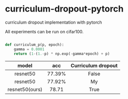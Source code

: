 # curriculum-dropout-pytorch

curriculum dropout implementation with pytorch

All experiments can be run on cifar100.

```python

def curriculum_p(p, epoch):
    gamma = 0.0001
    return (1-(1.-p) * np.exp(-gamma*epoch) + p)

```

|model|acc|Curriculum dropout|
|:---:|:---:|:---:|
|resnet50|77.39%|False|
|resnet50|77.92%|My|
|resnet50(ours)|78.71|True|
